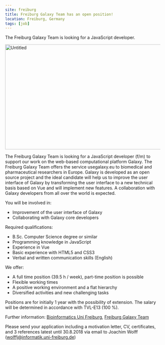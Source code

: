 ```yaml
---
site: freiburg
title: Freiburg Galaxy Team has an open position!
location: Freiburg, Germany
tags: [job]
---
```


The Freiburg Galaxy Team is looking for a JavaScript developer.

<div class="multiple-img">
<a data-flickr-embed="true"  href="https://www.flickr.com/photos/134305289@N03/31768905991/in/album-72157671198874931/" title="Untitled"><img src="https://farm1.staticflickr.com/366/31768905991_508703bbeb_k.jpg" width="512" height="340" alt="Untitled"></a><script async src="//embedr.flickr.com/assets/client-code.js" charset="utf-8"></script>
</div>

The Freiburg Galaxy Team is looking for a JavaScript developer (f/m) to support our work on the web-based computational platform Galaxy. The Freiburg Galaxy
Team offers the service usegalaxy.eu to biomedical and pharmaceutical researchers in Europe. Galaxy is developed as an open source project and the ideal candidate will help us to improve the user interface of Galaxy by transforming the user interface to a new technical basis based on Vue and will implement new features. A collaboration with Galaxy developers from all over the world is expected.

You will be involved in:

* Improvement of the user interface of Galaxy
* Collaborating with Galaxy core developers

Required qualifications:

* B.Sc. Computer Science degree or similar
* Programming knowledge in JavaScript
* Experience in Vue
* Basic experience with HTML5 and CSS3
* Verbal and written communication skills (English)

We offer:

* A full time position (39.5 h / week), part-time position is possible
* Flexible working times
* A positive working environment and a flat hierarchy
* Diversified activities and new challenging tasks


Positions are for initially 1 year with the possibility of extension. The salary will be determined in accordance with TVL-E13 (100 %).

Further information: [Bioinformatics Uni Freiburg](http://www.bioinf.uni-freiburg.de/), [Freiburg Galaxy Team](/freiburg/people)

Please send your application including a motivation letter, CV, certificates, and 3 references latest until 30.8.2018 via email to Joachim Wolff (wolffj@informatik.uni-freiburg.de)
